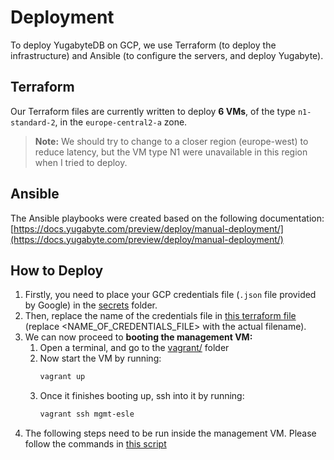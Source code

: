 # Deployment

To deploy YugabyteDB on GCP, we use Terraform (to deploy the infrastructure) and Ansible (to configure the servers, and deploy Yugabyte).

## Terraform

Our Terraform files are currently written to deploy **6 VMs**, of the type `n1-standard-2`, in the `europe-central2-a` zone.

> __Note:__ We should try to change to a closer region (europe-west) to reduce latency, but the VM type N1 were unavailable in this region when I tried to deploy.

## Ansible

The Ansible playbooks were created based on the following documentation: [https://docs.yugabyte.com/preview/deploy/manual-deployment/](https://docs.yugabyte.com/preview/deploy/manual-deployment/)

## How to Deploy

1. Firstly, you need to place your GCP credentials file (`.json` file provided by Google) in the [secrets](./secrets/) folder.
2. Then, replace the name of the credentials file in [this terraform file](./terraform-gcp-provider.tf) (replace \<NAME_OF_CREDENTIALS_FILE> with the actual filename).
3. We can now proceed to **booting the management VM:**
   1. Open a terminal, and go to the [vagrant/](../vagrant/) folder
   2. Now start the VM by running:
      ```bash
      vagrant up
      ```
   3. Once it finishes booting up, ssh into it by running:
      ```bash
      vagrant ssh mgmt-esle
      ```
4. The following steps need to be run inside the management VM. Please follow the commands in [this script](../vagrant/guide.sh)